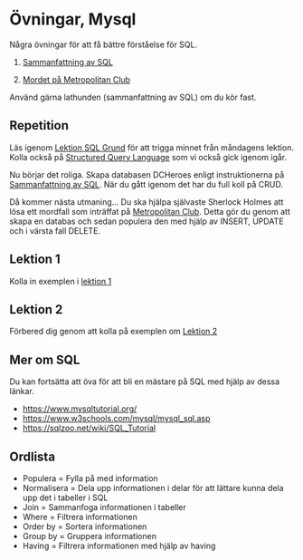 # Övningar, Mysql

Några övningar för att få bättre förståelse för SQL.

1. [Sammanfattning av SQL](./dox/Sammanfattning%20av%20SQL.pdf)

2. [Mordet på Metropolitan Club](./dox/Mordet%20på%20Metropolitan%20Club.pdf)

Använd gärna lathunden (sammanfattning av SQL) om du kör fast.


## Repetition

Läs igenom [Lektion SQL Grund](../../lektioner/2022-03-15/Lektion%20SQL%20Grund.pdf) för att trigga minnet från måndagens lektion. Kolla också på [Structured Query Language](../../lektioner/2022-03-15/Structured%20Query%20Language.pdf) som vi också gick igenom igår.

Nu börjar det roliga.
Skapa databasen DCHeroes enligt instruktionerna på [Sammanfattning av SQL](./dox/Sammanfattning%20av%20SQL.pdf). När du gått igenom det har du full koll på CRUD. 

Då kommer nästa utmaning... Du ska hjälpa självaste Sherlock Holmes att lösa ett mordfall som inträffat på [Metropolitan Club](./dox/Mordet%20på%20Metropolitan%20Club.pdf). Detta gör du genom att skapa en databas och sedan populera den med hjälp av INSERT, UPDATE och i värsta fall DELETE.

## Lektion 1
Kolla in exemplen i [lektion 1](../../forberedelser/lektion1)

## Lektion 2
Förbered dig genom att kolla på exemplen om [Lektion 2](../../forberedelser/lektion2)

## Mer om SQL
Du kan fortsätta att öva för att bli en mästare på SQL med hjälp av dessa länkar.

- https://www.mysqltutorial.org/
- https://www.w3schools.com/mysql/mysql_sql.asp
- https://sqlzoo.net/wiki/SQL_Tutorial 

## Ordlista
- Populera = Fylla på med information
- Normalisera = Dela upp informationen i delar för att lättare kunna dela upp det i tabeller i SQL
- Join = Sammanfoga informationen i tabeller
- Where = Filtrera informationen 
- Order by = Sortera informationen
- Group by = Gruppera informationen
- Having = Filtrera informationen med hjälp av having
